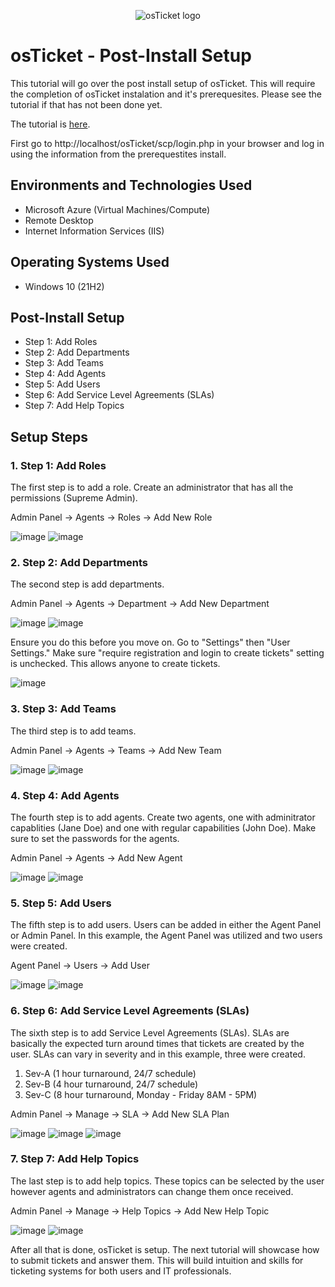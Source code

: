 <p align="center">
<img src="https://i.imgur.com/Clzj7Xs.png" alt="osTicket logo"/>
</p>

<h1>osTicket - Post-Install Setup</h1>
This tutorial will go over the post install setup of osTicket. This will require the completion of  osTicket instalation and it's prerequesites. Please see the tutorial if that has not been done yet. 

<p></p>

The tutorial is [here](https://github.com/mathew-perez/osticket-prereqs/).

First go to http://localhost/osTicket/scp/login.php in your browser and log in using the information from the prerequestites install.


<h2>Environments and Technologies Used</h2>

- Microsoft Azure (Virtual Machines/Compute)
- Remote Desktop
- Internet Information Services (IIS)

<h2>Operating Systems Used </h2>

- Windows 10</b> (21H2)

<h2>Post-Install Setup</h2>

- Step 1: Add Roles
- Step 2: Add Departments
- Step 3: Add Teams
- Step 4: Add Agents
- Step 5: Add Users
- Step 6: Add Service Level Agreements (SLAs)
- Step 7: Add Help Topics

<h2>Setup Steps</h2>

<h3>1. Step 1: Add Roles</h3>
The first step is to add a role. Create an administrator that has all the permissions (Supreme Admin). 

Admin Panel -> Agents -> Roles -> Add New Role

![image](https://github.com/mathew-perez/post-install-config/assets/144407220/6154a4ec-2940-4a77-929a-832f63d18270)
![image](https://github.com/mathew-perez/post-install-config/assets/144407220/8d1dc1f0-a4c8-4ef3-82bb-fb4236ff4bf3)

</p>

<h3>2. Step 2: Add Departments</h3>
The second step is add departments. 

Admin Panel -> Agents -> Department -> Add New Department

![image](https://github.com/mathew-perez/post-install-config/assets/144407220/9a9e120e-90c9-4ca4-a0eb-21dd5eca64da)
![image](https://github.com/mathew-perez/post-install-config/assets/144407220/7913e645-14cb-4d0f-8f8f-3dc6accaa8b8)


Ensure you do this before you move on. Go to "Settings" then "User Settings." Make sure "require registration and login to create tickets"  setting is unchecked. This allows anyone to create tickets. 

![image](https://github.com/mathew-perez/post-install-config/assets/144407220/c5b97324-1f01-4ee0-bd74-b83553d852d5)

<h3>3. Step 3: Add Teams</h3>
The third step is to add teams. 

Admin Panel -> Agents -> Teams -> Add New Team

![image](https://github.com/mathew-perez/post-install-config/assets/144407220/a2bfc8a9-bdf4-40c9-99b0-b7755f6a5868)
![image](https://github.com/mathew-perez/post-install-config/assets/144407220/8451834f-818c-497a-8590-a83ccdec24bf)

<h3>4. Step 4: Add Agents</h3>
The fourth step is to add agents. Create two agents, one with adminitrator capablities (Jane Doe) and one with regular capabilities (John Doe). Make sure to set the passwords for the agents. 

Admin Panel -> Agents -> Add New Agent

![image](https://github.com/mathew-perez/post-install-config/assets/144407220/bb3d3b4a-4b34-4983-ac64-23a4bd07bd8d)
![image](https://github.com/mathew-perez/post-install-config/assets/144407220/b256fca5-671b-468e-891b-c2260c594bbf)


<h3>5. Step 5: Add Users</h3>
The fifth step is to add users. Users can be added in either the Agent Panel or Admin Panel. In this example, the Agent Panel was utilized and two users were created. 

Agent Panel -> Users -> Add User

![image](https://github.com/mathew-perez/post-install-config/assets/144407220/f580e2c8-c683-4d26-a221-0f0ece561fed)
![image](https://github.com/mathew-perez/post-install-config/assets/144407220/241fb6e7-d579-487d-b8ce-59116bddf532)


<h3>6. Step 6: Add Service Level Agreements (SLAs)</h3>
The sixth step is to add Service Level Agreements (SLAs). SLAs are basically the expected turn around times that tickets are created by the user. SLAs can vary in severity and in this example, three were created. 

1. Sev-A (1 hour turnaround, 24/7 schedule)
2. Sev-B (4 hour turnaround, 24/7 schedule)
3. Sev-C (8 hour turnaround, Monday - Friday 8AM - 5PM)

Admin Panel -> Manage -> SLA -> Add New SLA Plan

![image](https://github.com/mathew-perez/post-install-config/assets/144407220/b61e0bab-ee35-4588-b0a0-c2e83bcdee03)
![image](https://github.com/mathew-perez/post-install-config/assets/144407220/96443978-a91c-4323-8a40-4051c69ba4da)
![image](https://github.com/mathew-perez/post-install-config/assets/144407220/ac3c7e41-8172-4d54-870f-6594d9db6103)


<h3>7. Step 7: Add Help Topics</h3>
The last step is to add help topics. These topics can be selected by the user however agents and administrators can change them once received. 

Admin Panel -> Manage -> Help Topics -> Add New Help Topic

![image](https://github.com/mathew-perez/post-install-config/assets/144407220/49890e94-fb9d-4cab-8c9d-d553aab33c6d)
![image](https://github.com/mathew-perez/post-install-config/assets/144407220/07b79597-433a-4051-b9a1-69717d97a1be)


After all that is done, osTicket is setup. The next tutorial will showcase how to submit tickets and answer them. This will build intuition and skills for ticketing systems for both users and IT professionals. 




